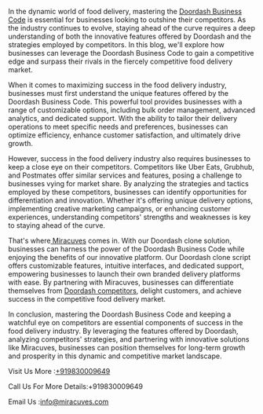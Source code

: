 In the dynamic world of food delivery, mastering the </body><a href="https://miracuves.com/product/doordash-clone/">Doordash Business Code</a> is essential for businesses looking to outshine their competitors. As the industry continues to evolve, staying ahead of the curve requires a deep understanding of both the innovative features offered by Doordash and the strategies employed by competitors. In this blog, we'll explore how businesses can leverage the Doordash Business Code to gain a competitive edge and surpass their rivals in the fiercely competitive food delivery market.


When it comes to maximizing success in the food delivery industry, businesses must first understand the unique features offered by the Doordash Business Code. This powerful tool provides businesses with a range of customizable options, including bulk order management, advanced analytics, and dedicated support. With the ability to tailor their delivery operations to meet specific needs and preferences, businesses can optimize efficiency, enhance customer satisfaction, and ultimately drive growth.

However, success in the food delivery industry also requires businesses to keep a close eye on their competitors. Competitors like Uber Eats, Grubhub, and Postmates offer similar services and features, posing a challenge to businesses vying for market share. By analyzing the strategies and tactics employed by these competitors, businesses can identify opportunities for differentiation and innovation. Whether it's offering unique delivery options, implementing creative marketing campaigns, or enhancing customer experiences, understanding competitors' strengths and weaknesses is key to staying ahead of the curve.

That's where</body><a href="https://miracuves.com/service/"> Miracuves</a> comes in. With our Doordash clone solution, businesses can harness the power of the Doordash Business Code while enjoying the benefits of our innovative platform. Our Doordash clone script offers customizable features, intuitive interfaces, and dedicated support, empowering businesses to launch their own branded delivery platforms with ease. By partnering with Miracuves, businesses can differentiate themselves from </body><a href="https://miracuves.com/product/doordash-clone/">Doordash competitors</a>, delight customers, and achieve success in the competitive food delivery market.

In conclusion, mastering the Doordash Business Code and keeping a watchful eye on competitors are essential components of success in the food delivery industry. By leveraging the features offered by Doordash, analyzing competitors' strategies, and partnering with innovative solutions like Miracuves, businesses can position themselves for long-term growth and prosperity in this dynamic and competitive market landscape.

Visit Us More :<a href="https://miracuves.com/">+919830009649</a>


Call Us For More Details:+919830009649

Email Us :info@miracuves.com
